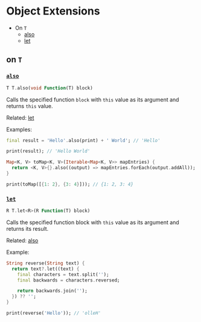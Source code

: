 # Object Extensions

- On `T`
  - [also](#also)
  - [let](#let)

## on `T`

### [`also`](https://kotlinlang.org/api/latest/jvm/stdlib/kotlin/also.html)

```Dart
T T.also(void Function(T) block)
```

Calls the specified function `block` with `this` value as its argument and returns `this` value. 

Related: [let](#let)

Examples:
```Dart
final result = 'Hello'.also(print) + ' World'; // 'Hello'

print(result); // 'Hello World'
```

```Dart
Map<K, V> toMap<K, V>(Iterable<Map<K, V>> mapEntries) {
  return <K, V>{}.also((output) => mapEntries.forEach(output.addAll));
}

print(toMap([{1: 2}, {3: 4}])); // {1: 2, 3: 4}
```

### [`let`](https://kotlinlang.org/api/latest/jvm/stdlib/kotlin/let.html)

```Dart
R T.let<R>(R Function(T) block)
```

Calls the specified function block with `this` value as its argument and returns its result.

Related: [also](#also)

Example:
```Dart
String reverse(String text) {
  return text?.let((text) {
    final characters = text.split('');
    final backwards = characters.reversed;

    return backwards.join('');
  }) ?? '';
}

print(reverse('Hello')); // 'olleH'
```